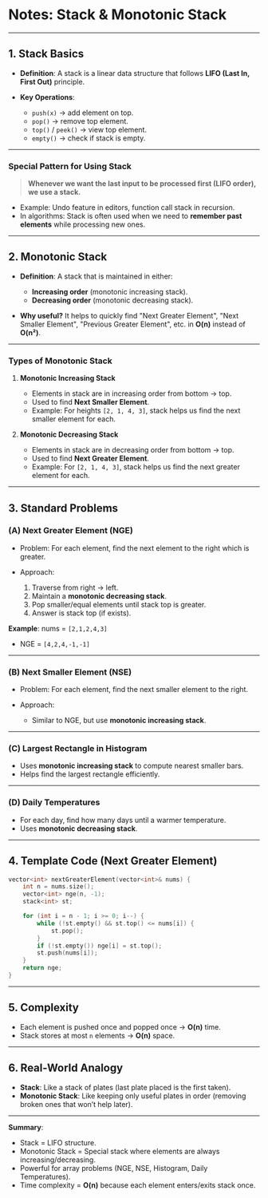 # Notes: Stack & Monotonic Stack

---

## 1. Stack Basics

* **Definition**: A stack is a linear data structure that follows **LIFO (Last In, First Out)** principle.
* **Key Operations**:

  * `push(x)` → add element on top.
  * `pop()` → remove top element.
  * `top()` / `peek()` → view top element.
  * `empty()` → check if stack is empty.

---

### Special Pattern for Using Stack

> **Whenever we want the last input to be processed first (LIFO order), we use a stack.**

* Example: Undo feature in editors, function call stack in recursion.
* In algorithms: Stack is often used when we need to **remember past elements** while processing new ones.

---

## 2. Monotonic Stack

* **Definition**: A stack that is maintained in either:

  * **Increasing order** (monotonic increasing stack).
  * **Decreasing order** (monotonic decreasing stack).

* **Why useful?**
  It helps to quickly find "Next Greater Element", "Next Smaller Element", "Previous Greater Element", etc. in **O(n)** instead of **O(n²)**.

---

### Types of Monotonic Stack

1. **Monotonic Increasing Stack**

   * Elements in stack are in increasing order from bottom → top.
   * Used to find **Next Smaller Element**.
   * Example: For heights `[2, 1, 4, 3]`, stack helps us find the next smaller element for each.

2. **Monotonic Decreasing Stack**

   * Elements in stack are in decreasing order from bottom → top.
   * Used to find **Next Greater Element**.
   * Example: For `[2, 1, 4, 3]`, stack helps us find the next greater element for each.

---

## 3. Standard Problems

### (A) Next Greater Element (NGE)

* Problem: For each element, find the next element to the right which is greater.
* Approach:

  1. Traverse from right → left.
  2. Maintain a **monotonic decreasing stack**.
  3. Pop smaller/equal elements until stack top is greater.
  4. Answer is stack top (if exists).

**Example**: nums = `[2,1,2,4,3]`

* NGE = `[4,2,4,-1,-1]`

---

### (B) Next Smaller Element (NSE)

* Problem: For each element, find the next smaller element to the right.
* Approach:

  * Similar to NGE, but use **monotonic increasing stack**.

---

### (C) Largest Rectangle in Histogram

* Uses **monotonic increasing stack** to compute nearest smaller bars.
* Helps find the largest rectangle efficiently.

---

### (D) Daily Temperatures

* For each day, find how many days until a warmer temperature.
* Uses **monotonic decreasing stack**.

---

## 4. Template Code (Next Greater Element)

```cpp
vector<int> nextGreaterElement(vector<int>& nums) {
    int n = nums.size();
    vector<int> nge(n, -1);
    stack<int> st;

    for (int i = n - 1; i >= 0; i--) {
        while (!st.empty() && st.top() <= nums[i]) {
            st.pop();
        }
        if (!st.empty()) nge[i] = st.top();
        st.push(nums[i]);
    }
    return nge;
}
```

---

## 5. Complexity

* Each element is pushed once and popped once → **O(n)** time.
* Stack stores at most `n` elements → **O(n)** space.

---

## 6. Real-World Analogy

* **Stack**: Like a stack of plates (last plate placed is the first taken).
* **Monotonic Stack**: Like keeping only useful plates in order (removing broken ones that won’t help later).

---

**Summary**:

* Stack = LIFO structure.
* Monotonic Stack = Special stack where elements are always increasing/decreasing.
* Powerful for array problems (NGE, NSE, Histogram, Daily Temperatures).
* Time complexity = **O(n)** because each element enters/exits stack once.

